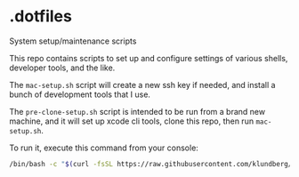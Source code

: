 # .dotfiles

System setup/maintenance scripts

This repo contains scripts to set up and configure settings of various shells, developer tools, and the like.

The `mac-setup.sh` script will create a new ssh key if needed, and install a bunch of development tools that I use.

The `pre-clone-setup.sh` script is intended to be run from a brand new machine, and it will set up xcode cli tools, clone this repo, then run `mac-setup.sh`.

To run it, execute this command from your console:

```sh
/bin/bash -c "$(curl -fsSL https://raw.githubusercontent.com/klundberg/.dotfiles/main/pre-clone-setup.sh)"
```
